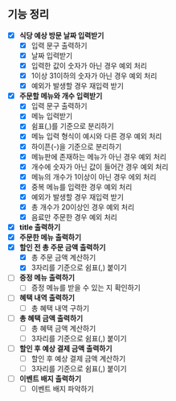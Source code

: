 ## 기능 정리
- [x] **식당 예상 방문 날짜 입력받기**
  - [x] 입력 문구 출력하기
  - [x] 날짜 입력받기
  - [x] 입력한 값이 숫자가 아닌 경우 예외 처리
  - [x] 1이상 31이하의 숫자가 아닌 경우 예외 처리
  - [x] 예외가 발생할 경우 재입력 받기
- [x] **주문할 메뉴와 개수 입력받기**
  - [x] 입력 문구 출력하기
  - [x] 메뉴 입력받기
  - [x] 쉼표(,)를 기준으로 분리하기
  - [x] 메뉴 입력 형식이 예시와 다른 경우 예외 처리
  - [x] 하이픈(-)을 기준으로 분리하기
  - [x] 메뉴판에 존재하는 메뉴가 아닌 경우 예외 처리
  - [x] 개수에 숫자가 아닌 값이 들어간 경우 예외 처리
  - [x] 메뉴의 개수가 1이상이 아닌 경우 에외 처리
  - [x] 중복 메뉴를 입력한 경우 예외 처리
  - [x] 예외가 발생할 경우 재입력 받기
  - [x] 총 개수가 20이상인 경우 예외 처리
  - [x] 음료만 주문한 경우 예외 처리
- [x] **title 출력하기**
- [x] **주문한 메뉴 출력하기**
- [x] **할인 전 총 주문 금액 출력하기**
  - [x] 총 주문 금액 계산하기
  - [x] 3자리를 기준으로 쉼표(,) 붙이기
- [ ] **증정 메뉴 출력하기**
  - [ ] 증정 메뉴를 받을 수 있는 지 확인하기
- [ ] **혜택 내역 출력하기**
  - [ ] 총 혜택 내역 구하기
- [ ] **총 혜택 금액 출력하기**
  - [ ] 총 혜택 금액 계산하기
  - [ ] 3자리를 기준으로 쉼표(,) 붙이기
- [ ] **할인 후 예상 결제 금액 출력하기**
  - [ ] 할인 후 예상 결제 금액 계산하기
  - [ ] 3자리를 기준으로 쉼표(,) 붙이기
- [ ] **이벤트 배지 출력하기**
  - [ ] 이벤트 배지 파악하기